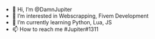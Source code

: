 - 👋 Hi, I’m @DamnJupiter
- 👀 I’m interested in Webscrapping, Fivem Development
- 🌱 I’m currently learning Python, Lua, JS
- 📫 How to reach me #Jupiter#1311

<!---
DamnJupiter/DamnJupiter is a ✨ special ✨ repository because its `README.md` (this file) appears on your GitHub profile.
You can click the Preview link to take a look at your changes.
--->
